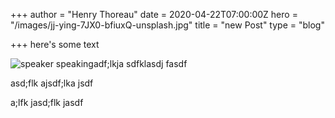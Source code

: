 +++
author = "Henry Thoreau"
date = 2020-04-22T07:00:00Z
hero = "/images/jj-ying-7JX0-bfiuxQ-unsplash.jpg"
title = "new Post"
type = "blog"

+++
here's some text

![speaker speaking](/images/Garrett.gif "Garrett")adf;lkja sdfklasdj fasdf

asd;flk ajsdf;lka jsdf

a;lfk jasd;flk jasdf
